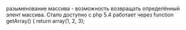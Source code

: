 разыменование массива - возможность возвращать определённый элент массива.
Стало доступно с php 5.4
работает через 
function getArray() {
    return array(1, 2, 3);

